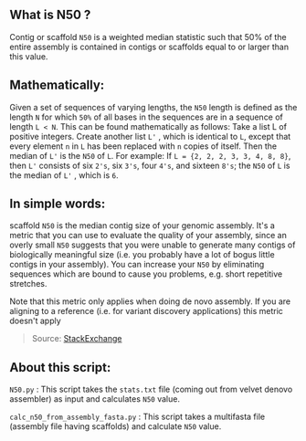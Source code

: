 ## What is N50 ?

Contig or scaffold `N50` is a weighted median statistic such that 50% of the entire assembly is contained in contigs or scaffolds equal to or larger than this value.

## Mathematically:

Given a set of sequences of varying lengths, the `N50` length is defined as the length `N` for which `50%` of all bases in the sequences are in a sequence of length `L < N`. This can be found mathematically as follows: Take a list L of positive integers. Create another list `L'` , which is identical to `L`, except that every element `n` in `L` has been replaced with `n` copies of itself. Then the median of `L'` is the `N50` of `L`. For example: If `L = {2, 2, 2, 3, 3, 4, 8, 8}`, then `L'` consists of six `2's`, six `3's`, four `4's`, and sixteen `8's`; the `N50` of `L` is the median of `L'` , which is `6`.

## In simple words:

scaffold `N50` is the median contig size of your genomic assembly. It's a metric that you can use to evaluate the quality of your assembly, since an overly small `N50` suggests that you were unable to generate many contigs of biologically meaningful size (i.e. you probably have a lot of bogus little contigs in your assembly). You can increase your `N50` by eliminating sequences which are bound to cause you problems, e.g. short repetitive stretches.

Note that this metric only applies when doing de novo assembly. If you are aligning to a reference (i.e. for variant discovery applications) this metric doesn't apply

> Source: [StackExchange](http://biology.stackexchange.com/questions/34122/an-example-for-n50-why-do-we-need-it)

## About this script:

`N50.py` : This script takes the `stats.txt` file (coming out from velvet denovo assembler) as input and calculates `N50` value.

`calc_n50_from_assembly_fasta.py` : This script takes a multifasta file (assembly file having scaffolds) and calculate `N50` value.

